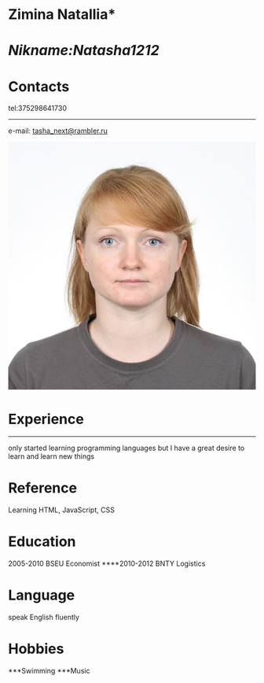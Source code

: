 # **Zimina Natallia***               
# ***Nikname:Natasha1212***


# Contacts 
 tel:375298641730
****
 e-mail: tasha_next@rambler.ru

![](images\129.JPG "photo CV")
# Experience
***
only started learning programming languages
but I have a great desire to learn and learn new things

# Reference 
Learning HTML, JavaScript, CSS
# Education 
2005-2010 BSEU  Economist 
****2010-2012 BNTY  Logistics
# Language 
speak English fluently
# Hobbies 
***Swimming
***Music
